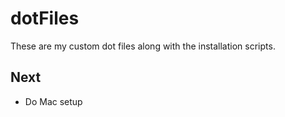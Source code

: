 # dotFiles

These are my custom dot files along with the installation scripts.

## Next

- Do Mac setup
